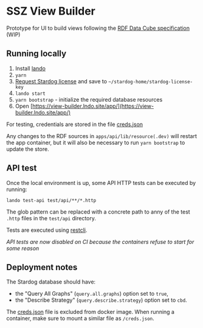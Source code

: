 # SSZ View Builder

Prototype for UI to build views following the [RDF Data Cube specification][cube] (WIP)

## Running locally

1. Install [lando](https://github.com/lando/lando/releases/latest)
2. `yarn`
3. [Request Stardog license](https://www.stardog.com/download-free/) and save to `~/stardog-home/stardog-license-key`
4. `lando start`
5. `yarn bootstrap` - initialize the required database resources
6. Open [https://view-builder.lndo.site/app/](https://view-builder.lndo.site/app/)

For testing, credentials are stored in the file [creds.json](creds.json)

Any changes to the RDF sources in `apps/api/lib/resource(.dev)` will restart the app container, but it will
also be necessary to run `yarn bootstrap` to update the store.

## API test

Once the local environment is up, some API HTTP tests can be executed by running:

```
lando test-api test/api/**/*.http
```

The glob pattern can be replaced with a concrete path to anny of the test `.http` files in the `test/api` directory.

Tests are executed using [restcli](https://github.com/restcli/restcli).

_API tests are now disabled on CI because the containers refuse to start for some reason_

[cube]: https://github.com/zazuko/cube-link

## Deployment notes

The Stardog database should have:
- the "Query All Graphs" (`query.all.graphs`) option set to `true`,
- the "Describe Strategy" (`query.describe.strategy`) option set to `cbd`.

The [creds.json](creds.json) file is excluded from docker image. When running a container,
make sure to mount a similar file as `/creds.json`.
